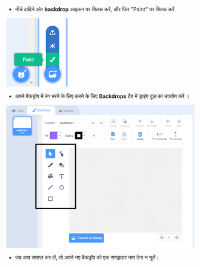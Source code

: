 + नीचे दाहिने ओर **backdrop** आइकन पर क्लिक करें, और फिर "Paint" पर क्लिक करें

![paint new backdrop](images/paint_backdrop_icon.png)

+ अपने बैकड्रॉप में रंग भरने के लिए करने के लिए **Backdrops** टैब में ड्राइंग टूल का उपयोग करें ।

![drawing tools](images/paint_tools_annotated.png)

+ जब आप समाप्त कर लें, तो अपने नए बैकड्रॉप को एक समझदार नाम देना न भूलें।